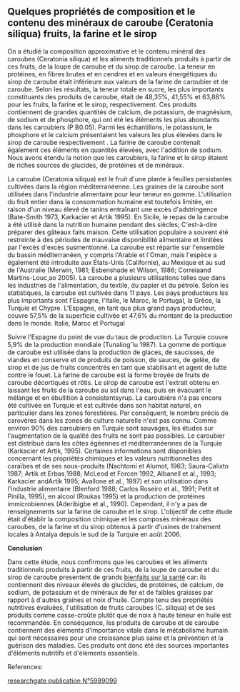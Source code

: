## Quelques propriétés de composition et le contenu des minéraux de caroube (Ceratonia siliqua) fruits, la farine et le sirop

On a étudié la composition approximative et le contenu minéral des caroubes (Ceratonia siliqua) et les aliments traditionnels produits à partir de ces fruits, de la loupe de caroube et du sirop de caroube. La teneur en protéines, en fibres brutes et en cendres et en valeurs énergétiques du sirop de caroube était inférieure aux valeurs de la farine de caroubier et de caroube. Selon les résultats, la teneur totale en sucre, les plus importants constituants des produits de caroube, était de 48,35%, 41,55% et 63,88% pour les fruits, la farine et le sirop, respectivement. Ces produits contiennent de grandes quantités de calcium, de potassium, de magnésium, de sodium et de phosphore, qui ont été les éléments les plus abondants dans les caroubiers (P B0.05). Parmi les échantillons, le potassium, le phosphore et le calcium présentaient les valeurs les plus élevées dans le sirop de caroube respectivement . La farine de caroube contenait également ces éléments en quantités élevées, avec l'addition de sodium. Nous avons étendu la notion que les caroubiers, la farine et le sirop étaient de riches sources de glucides, de protéines et de minéraux.

La caroube (Ceratonia siliqua) est le fruit d'une plante à feuilles persistantes cultivées dans la région méditerranéenne. Les graines de la caroube sont utilisées dans l'industrie alimentaire pour leur teneur en gomme. L'utilisation du fruit entier dans la consommation humaine est toutefois limitée, en raison d'un niveau élevé de tanins entraînant une excès d'adstringence (Bate-Smith 1973, Karkacier et Artik 1995). En Sicile, le repas de la caroube a été utilisé dans la nutrition humaine pendant des siècles; C'est-à-dire préparer des gâteaux faits maison. Cette utilisation populaire a souvent été restreinte à des périodes de mauvaise disponibilité alimentaire et limitées par l'excès d'excès susmentionné. La caroube est répartie sur l'ensemble du bassin méditerranéen, y compris l'Arabie et l'Oman, mais l'espèce a également été introduite aux États-Unis (Californie), au Mexique et au sud de l'Australie (Merwin, 1981; Esbenshade et Wilson, 1986; Correiaand Martins-Louc¸ao 2005). La caroube a plusieurs utilisations telles que dans les industries de l'alimentation, du textile, du papier et du pétrole. Selon les statistiques, la caroube est cultivée dans 11 pays. Les pays producteurs les plus importants sont l'Espagne, l'Italie, le Maroc, le Portugal, la Grèce, la Turquie et Chypre. L'Espagne, en tant que plus grand pays producteur, couvre 57,5% de la superficie cultivée et 47,6% du montant de la production dans le monde. Italie, Maroc et Portugal

Suivre l'Espagne du point de vue du taux de production. La Turquie couvre 5,9% de la production mondiale (Tunaliog˘lu 1987). La gomme de portique de caroube est utilisée dans la production de glaces, de saucisses, de viandes en conserve et de produits de poisson, de sauces, de gelée, de sirop et de jus de fruits concentrés en tant que stabilisant et agent de lutte contre le fouet. La farine de caroube est la forme broyée de fruits de caroube décortiqués et rôtis. Le sirop de caroube est l'extrait obtenu en laissant les fruits de la caroube au sol dans l'eau, puis en évacuant le mélange et en ébullition à consistentsyrup. La caroubière n'a pas encore été cultivée en Turquie et est cultivée dans son habitat naturel, en particulier dans les zones forestières. Par conséquent, le nombre précis de carovères dans les zones de culture naturelle n'est pas connu. Comme environ 90% des caroubiers en Turquie sont sauvages, les études sur l'augmentation de la qualité des fruits ne sont pas possibles. Le caroubier est distribué dans les côtes égéennes et méditerranéennes de la Turquie (Karkacier et Artik, 1995). Certaines informations sont disponibles concernant les propriétés chimiques et les valeurs nutritionnelles des caraïbes et de ses sous-produits (Nachtomi et Alumot, 1963; Saura-Calixto 1987; Artik et Erbas¸1988; McLeod et Forcen 1992, Albanell et al., 1993; Karkacier andArtik 1995; Avallone et al., 1997) et son utilisation dans l'industrie alimentaire (Blenford 1988; Carlos Roseiro et al., 1991; Petit et Pinilla, 1995), en alcool (Roukas 1995) et la production de protéines immicrobiennes (Aderibigbe et al., 1990). Cependant, il n'y a pas de renseignements sur la farine de caroube et le sirop. L'objectif de cette étude était d'établir la composition chimique et les composés minéraux des caroubes, de la farine et du sirop obtenus à partir d'usines de traitement locales à Antalya depuis le sud de la Turquie en août 2006.


<b>Conclusion</b>

Dans cette étude, nous confirmons que les caroubes et les aliments traditionnels produits à partir de ces fruits, de la loupe de caroube et du sirop de caroube presentent de grands [bienfaits sur la santé](http://carob.co/wiki/%D9%81%D9%88%D8%A7%D8%A6%D8%AF-%D8%A7%D9%84%D8%AE%D8%B1%D9%88%D8%A8-%D9%84%D8%B5%D8%AD%D8%A9-%D8%A7%D9%84%D8%AC%D8%B3%D9%85/) car: ils contiennent des niveaux élevés de glucides, de protéines, de calcium, de sodium, de potassium et de minéraux de fer et de faibles graisses par rapport à d'autres graines et noix d'huile. Compte tenu des propriétés nutritives évaluées, l'utilisation de fruits caroubes (C. siliqua) et de ses produits comme casse-croûte plutôt que de noix à haute teneur en huile est recommandée. En conséquence, les produits de caroube et de caroube contiennent des éléments d'importance vitale dans le métabolisme humain qui sont nécessaires pour une croissance plus saine et la prévention et la guérison des maladies. Ces produits ont donc été des sources importantes d'éléments nutritifs et d'éléments essentiels.

References:

[researchgate publication N°5989099](https://www.researchgate.net/publication/5989099_Some_compositional_properties_and_mineral_contents_of_carob_Ceratonia_siliqua_fruit_flour_and_syrup)
